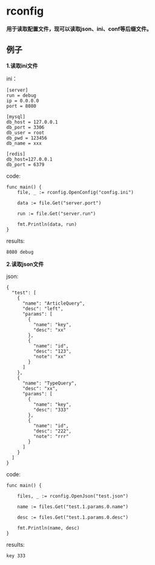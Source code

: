 # rconfig  
**用于读取配置文件，现可以读取json、ini、conf等后缀文件。**  

## 例子  
**1.读取ini文件**  
  
ini：  
```  
[server]
run = debug
ip = 0.0.0.0
port = 8080

[mysql]
db_host = 127.0.0.1
db_port = 3306
db_user = root
db_pwd = 123456
db_name = xxx

[redis]
db_host=127.0.0.1
db_port = 6379
```  
  
code:  
```golang
func main() {  
	file, _ := rconfig.OpenConfig("config.ini") 
	
	data := file.Get("server.port")  
	
	run := file.Get("server.run")  
	
	fmt.Println(data, run)  
}
```  
  
results:  
```
8080 debug
```  
  
**2.读取json文件**  
  
json:  
```
{
  "test": [
    {
      "name": "ArticleQuery",
      "desc": "left",
      "params": [
        {
          "name": "key",
          "desc": "xx"
        },
        {
          "name": "id",
          "desc": "123",
          "note": "xx"
        }
      ]
    },
    {
      "name": "TypeQuery",
      "desc": "xx",
      "params": [
        {
          "name": "key",
          "desc": "333"
        },
        {
          "name": "id",
          "desc": "222",
          "note": "rrr"
        }
      ]
    }
  ]
}
```  
  
code:  
```golang
func main() {  

	files, _ := rconfig.OpenJson("test.json")  
	
	name := files.Get("test.1.params.0.name")  
	
	desc := files.Get("test.1.params.0.desc")  
	
	fmt.Println(name, desc)  
}
```  
  
results:  
```
key 333
```  
  





